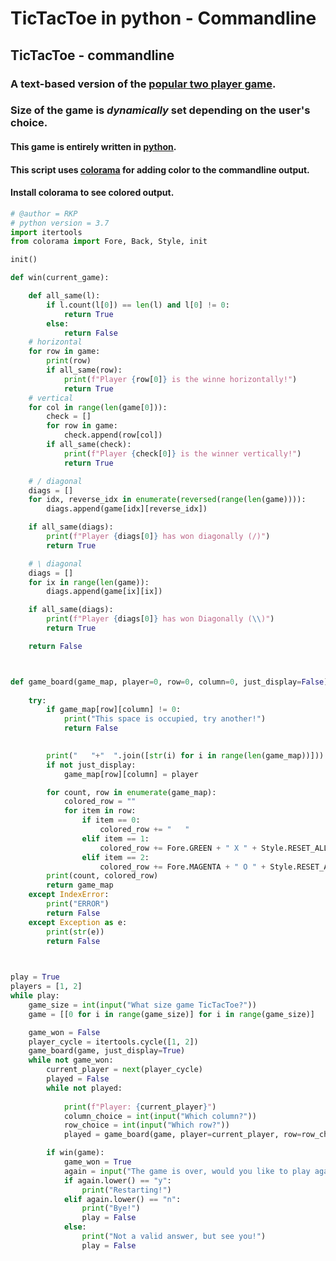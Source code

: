 # TicTacToe in python - Commandline

##  TicTacToe - commandline

###  A text-based version of the [popular two player game](https://en.wikipedia.org/wiki/Tic-tac-toe).

###  Size of the game is _dynamically_ set depending on the user's choice.

####  This game is entirely written in [python](https://python.org). 

#### This script uses [colorama](https://pypi.org/project/colorama/) for adding color to the commandline output.
#### Install colorama to see colored output.

```python
# @author = RKP
# python version = 3.7
import itertools
from colorama import Fore, Back, Style, init

init()

def win(current_game):

	def all_same(l):
		if l.count(l[0]) == len(l) and l[0] != 0:
			return True
		else:
			return False
	# horizontal
	for row in game:
		print(row)
		if all_same(row):
			print(f"Player {row[0]} is the winne horizontally!")
			return True
	# vertical
	for col in range(len(game[0])):
		check = []
		for row in game:
			check.append(row[col])
		if all_same(check):
			print(f"Player {check[0]} is the winner vertically!")
			return True

	# / diagonal
	diags = []
	for idx, reverse_idx in enumerate(reversed(range(len(game)))):
		diags.append(game[idx][reverse_idx])

	if all_same(diags):
		print(f"Player {diags[0]} has won diagonally (/)")
		return True

	# \ diagonal
	diags = []
	for ix in range(len(game)):
		diags.append(game[ix][ix])

	if all_same(diags):
		print(f"Player {diags[0]} has won Diagonally (\\)")
		return True

	return False



def game_board(game_map, player=0, row=0, column=0, just_display=False):
	
	try:
		if game_map[row][column] != 0:
			print("This space is occupied, try another!")
			return False
		

		print("   "+"  ".join([str(i) for i in range(len(game_map))]))
		if not just_display:
			game_map[row][column] = player

		for count, row in enumerate(game_map):
			colored_row = ""
			for item in row:
				if item == 0:
					colored_row += "   "
				elif item == 1:
					colored_row += Fore.GREEN + " X " + Style.RESET_ALL
				elif item == 2:
					colored_row += Fore.MAGENTA + " O " + Style.RESET_ALL
		print(count, colored_row)
		return game_map
	except IndexError:
		print("ERROR")
		return False
	except Exception as e:
		print(str(e))
		return False
        


play = True
players = [1, 2]
while play:
	game_size = int(input("What size game TicTacToe?"))
	game = [[0 for i in range(game_size)] for i in range(game_size)]

	game_won = False
	player_cycle = itertools.cycle([1, 2])
	game_board(game, just_display=True)
	while not game_won:
		current_player = next(player_cycle)
		played = False
		while not played:
			
			print(f"Player: {current_player}")
			column_choice = int(input("Which column?"))
			row_choice = int(input("Which row?"))
			played = game_board(game, player=current_player, row=row_choice, column=column_choice)

		if win(game):
			game_won = True
			again = input("The game is over, would you like to play again? (y/n)")
			if again.lower() == "y":
				print("Restarting!")
			elif again.lower() == "n":
				print("Bye!")
				play = False
			else:
				print("Not a valid answer, but see you!")
				play = False

```






